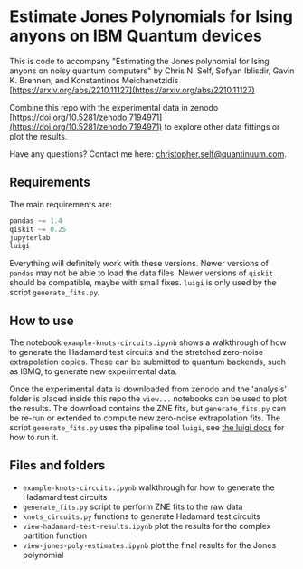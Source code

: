
# Estimate Jones Polynomials for Ising anyons on IBM Quantum devices

This is code to accompany "Estimating the Jones polynomial for Ising anyons on noisy quantum computers" by Chris N. Self, Sofyan Iblisdir, Gavin K. Brennen, and Konstantinos Meichanetzidis [https://arxiv.org/abs/2210.11127](https://arxiv.org/abs/2210.11127)

Combine this repo with the experimental data in zenodo [https://doi.org/10.5281/zenodo.7194971](https://doi.org/10.5281/zenodo.7194971) to explore other data fittings or plot the results.

Have any questions? Contact me here: [christopher.self@quantinuum.com](mailto:christopher.self@quantinuum.com).

## Requirements

The main requirements are:

```python
pandas ~= 1.4
qiskit ~= 0.25
jupyterlab
luigi
```

Everything will definitely work with these versions. Newer versions of `pandas` may not be able to load the data files. Newer versions of `qiskit` should be compatible, maybe with small fixes. `luigi` is only used by the script `generate_fits.py`.

## How to use

The notebook `example-knots-circuits.ipynb` shows a walkthrough of how to generate the Hadamard test circuits and the stretched zero-noise extrapolation copies. These can be submitted to quantum backends, such as IBMQ, to generate new experimental data.

Once the experimental data is downloaded from zenodo and the 'analysis' folder is placed inside this repo the `view...` notebooks can be used to plot the results. The download contains the ZNE fits, but `generate_fits.py` can be re-run or extended to compute new zero-noise extrapolation fits. The script `generate_fits.py` uses the pipeline tool `luigi`, see [the luigi docs](https://luigi.readthedocs.io/en/stable/) for how to run it.

## Files and folders

- `example-knots-circuits.ipynb` walkthrough for how to generate the Hadamard test circuits
- `generate_fits.py` script to perform ZNE fits to the raw data
- `knots_circuits.py` functions to generate Hadamard test circuits
- `view-hadamard-test-results.ipynb` plot the results for the complex partition function
- `view-jones-poly-estimates.ipynb` plot the final results for the Jones polynomial